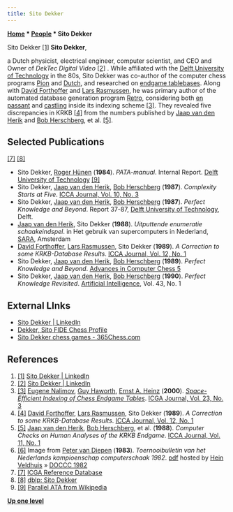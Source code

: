 ```yaml
---
title: Sito Dekker
---
```

**[Home](Home "Home") \* [People](People "People") \* Sito Dekker**



 [](https://www.linkedin.com/in/sitodekker/) Sito Dekker <a id="cite-note-1" href="#cite-ref-1">[1]</a> 
**Sito Dekker**,  

a Dutch physicist, electrical engineer, computer scientist, and CEO and Owner of *DekTec Digital Video* <a id="cite-note-2" href="#cite-ref-2">[2]</a> . 
While affiliated with the [Delft University of Technology](Delft_University_of_Technology "Delft University of Technology") in the 80s, Sito Dekker was co-author of the computer chess programs [Pion](Pion "Pion") and [Dutch](Dutch "Dutch"), and researched on [endgame tablebases](Endgame_Tablebases "Endgame Tablebases"). 
Along with [David Forthoffer](David_Forthoffer "David Forthoffer") and [Lars Rasmussen](Lars_Rasmussen "Lars Rasmussen"), he was primary author of the automated database generation program [Retro](index.php?title=Retro&action=edit&redlink=1 "Retro (page does not exist)"), considering both [en passant](En_passant "En passant") and [castling](Castling "Castling") inside its indexing scheme <a id="cite-note-3" href="#cite-ref-3">[3]</a>. They revealed five discrepancies in KRKB <a id="cite-note-4" href="#cite-ref-4">[4]</a> from the numbers published by [Jaap van den Herik](Jaap_van_den_Herik "Jaap van den Herik") and [Bob Herschberg](Bob_Herschberg "Bob Herschberg"), et al. <a id="cite-note-5" href="#cite-ref-5">[5]</a>. 



## Selected Publications


<a id="cite-note-7" href="#cite-ref-7">[7]</a> <a id="cite-note-8" href="#cite-ref-8">[8]</a>



* Sito Dekker, [Roger Hünen](Roger_H%C3%BCnen "Roger Hünen") (**1984**). *PATA-manual*. Internal Report. [Delft University of Technology](Delft_University_of_Technology "Delft University of Technology") <a id="cite-note-9" href="#cite-ref-9">[9]</a>
* Sito Dekker, [Jaap van den Herik](Jaap_van_den_Herik "Jaap van den Herik"), [Bob Herschberg](Bob_Herschberg "Bob Herschberg") (**1987**). *Complexity Starts at Five*. [ICCA Journal, Vol. 10, No. 3](ICGA_Journal#10_3 "ICGA Journal")
* Sito Dekker, [Jaap van den Herik](Jaap_van_den_Herik "Jaap van den Herik"), [Bob Herschberg](Bob_Herschberg "Bob Herschberg") (**1987**). *Perfect Knowledge and Beyond*. Report 37-87, [Delft University of Technology](Delft_University_of_Technology "Delft University of Technology"), Delft.
* [Jaap van den Herik](Jaap_van_den_Herik "Jaap van den Herik"), Sito Dekker (**1988**). *Uitputtende enumeratie schaakeindspel*. in Het gebruik van supercomputers in Nederland, [SARA](https://nl.wikipedia.org/wiki/SURFsara), Amsterdam
* [David Forthoffer](David_Forthoffer "David Forthoffer"), [Lars Rasmussen](Lars_Rasmussen "Lars Rasmussen"), Sito Dekker (**1989**). *A Correction to some KRKB-Database Results*. [ICCA Journal, Vol. 12, No. 1](ICGA_Journal#12_1 "ICGA Journal")
* Sito Dekker, [Jaap van den Herik](Jaap_van_den_Herik "Jaap van den Herik"), [Bob Herschberg](Bob_Herschberg "Bob Herschberg") (**1989**). *Perfect Knowledge and Beyond*. [Advances in Computer Chess 5](Advances_in_Computer_Chess_5 "Advances in Computer Chess 5")
* Sito Dekker, [Jaap van den Herik](Jaap_van_den_Herik "Jaap van den Herik"), [Bob Herschberg](Bob_Herschberg "Bob Herschberg") (**1990**). *Perfect Knowledge Revisited*. [Artificial Intelligence](https://en.wikipedia.org/wiki/Artificial_Intelligence_%28journal%29), Vol. 43, No. 1


## External LInks


* [Sito Dekker | LinkedIn](https://www.linkedin.com/in/sitodekker/)
* [Dekker, Sito FIDE Chess Profile](http://ratings.fide.com/card.phtml?event=1043919)
* [Sito Dekker chess games - 365Chess.com](https://www.365chess.com/players/Sito_Dekker)


## References


1. <a id="cite-ref-1" href="#cite-note-1">[1]</a> [Sito Dekker | LinkedIn](https://www.linkedin.com/in/sitodekker/)
2. <a id="cite-ref-2" href="#cite-note-2">[2]</a> [Sito Dekker | LinkedIn](https://www.linkedin.com/in/sitodekker/)
3. <a id="cite-ref-3" href="#cite-note-3">[3]</a> [Eugene Nalimov](Eugene_Nalimov "Eugene Nalimov"), [Guy Haworth](Guy_Haworth "Guy Haworth"), [Ernst A. Heinz](Ernst_A._Heinz "Ernst A. Heinz") (**2000**). *[Space-Efficient Indexing of Chess Endgame Tables](http://centaur.reading.ac.uk/4562/)*. [ICGA Journal, Vol. 23, No. 3](ICGA_Journal#23_3 "ICGA Journal")
4. <a id="cite-ref-4" href="#cite-note-4">[4]</a> [David Forthoffer](David_Forthoffer "David Forthoffer"), [Lars Rasmussen](Lars_Rasmussen "Lars Rasmussen"), Sito Dekker (**1989**). *A Correction to some KRKB-Database Results*. [ICCA Journal, Vol. 12, No. 1](ICGA_Journal#12_1 "ICGA Journal")
5. <a id="cite-ref-5" href="#cite-note-5">[5]</a> [Jaap van den Herik](Jaap_van_den_Herik "Jaap van den Herik"), [Bob Herschberg](Bob_Herschberg "Bob Herschberg"), et al. (**1988**). *Computer Checks on Human Analyses of the KRKB Endgame*. [ICCA Journal, Vol. 11, No. 1](ICGA_Journal#11_1 "ICGA Journal")
6. <a id="cite-ref-6" href="#cite-note-6">[6]</a> Image from [Peter van Diepen](Peter_van_Diepen "Peter van Diepen") (**1983**). *Toernooibulletin van het Nederlands kampioenschap computerschaak 1982*. [pdf](http://www.schaakcomputers.nl/hein_veldhuis/database/files/05-1983,%20toernooibulletin%20van%20het%20Nederlands%20kampioenschap%20computerschaak%201982.pdf) hosted by [Hein Veldhuis](Hein_Veldhuis "Hein Veldhuis") » [DOCCC 1982](DOCCC_1982 "DOCCC 1982")
7. <a id="cite-ref-7" href="#cite-note-7">[7]</a> [ICGA Reference Database](ICGA_Journal#RefDB "ICGA Journal")
8. <a id="cite-ref-8" href="#cite-note-8">[8]</a> [dblp: Sito Dekker](https://dblp.uni-trier.de/pers/ht/d/Dekker:Sito)
9. <a id="cite-ref-9" href="#cite-note-9">[9]</a> [Parallel ATA from Wikipedia](https://en.wikipedia.org/wiki/Parallel_ATA)

**[Up one level](People "People")**







 
